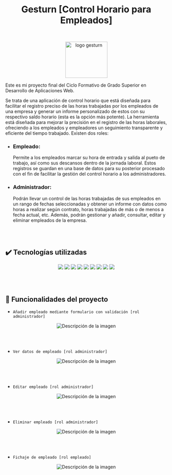 <h1 align="center">Gesturn [Control Horario para Empleados]</h1><br>

<p align="center">
  <img src="https://github.com/mensius87/Gesturn/assets/136935764/c83457ce-8b1e-43c3-b8b6-e90655f8ba90" width="131" height="113" alt="logo gesturn">
</p>

Este es mi proyecto final del Ciclo Formativo de Grado Superior en Desarrollo de Aplicaciones Web.

Se trata de una aplicación de control horario que está diseñada para facilitar el registro preciso de las horas trabajadas por los empleados de una empresa y generar un informe personalizado de estos con su respectivo saldo horario (esta es la opción más potente). La herramienta está diseñada para mejorar la precisión en el registro de las horas laborales, ofreciendo a los empleados y empleadores un seguimiento transparente y eficiente del tiempo trabajado. Existen dos roles:

- ### Empleado:
    Permite a los empleados marcar su hora de entrada y salida al pueto de trabajo, así como sus descansos dentro de la jornada laboral. Estos registros se guardan en una base de datos para su posterior procesado con el fin de facilitar la gestión del control horario a los administradores.

- ### Administrador:
    Podrán llevar un control de las horas trabajadas de sus empleados en un rango de fechas seleccionadas y obtener un informe con datos como horas a realizar según contrato, horas trabajadas de más o de menos a fecha actual, etc. Además, podrán gestionar y añadir, consultar, editar y eliminar empleados de la empresa.

<br><br>

## ✔️ Tecnologías utilizadas
<p align="center"><img src="https://img.shields.io/badge/HTML5-E34F26?style=for-the-badge&logo=html5&logoColor=white"> <img src="https://img.shields.io/badge/CSS3-1572B6?style=for-the-badge&logo=css3&logoColor=white"> <img src="https://img.shields.io/badge/JavaScript-323330?style=for-the-badge&logo=javascript&logoColor=F7DF1E"> <img src="https://img.shields.io/badge/PHP-777BB4?style=for-the-badge&logo=php&logoColor=white"> <img src="https://img.shields.io/badge/Bootstrap-563D7C?style=for-the-badge&logo=bootstrap&logoColor=white"> <img src="https://img.shields.io/badge/MySQL-005C84?style=for-the-badge&logo=mysql&logoColor=white"> <img src="https://img.shields.io/badge/GitHub-100000?style=for-the-badge&logo=github&logoColor=white"> <img src="https://img.shields.io/badge/jQuery-0769AD?style=for-the-badge&logo=jquery&logoColor=white"> <img src="https://img.shields.io/badge/Visual_Studio_Code-0078D4?style=for-the-badge&logo=visual%20studio%20code&logoColor=white"></p>
     
<br><br>

## 🔨 Funcionalidades del proyecto

- `Añadir empleado mediante formulario con validación [rol administrador]`

<p align="center">
  <img src="https://github.com/mensius87/Gesturn/assets/136935764/5bf9b395-b470-4ddb-acdc-3996c79b2023" alt="Descripción de la imagen">
</p><br><br>


- `Ver datos de empleado [rol administrador]`

<p align="center">
  <img src="https://github.com/mensius87/Gesturn/assets/136935764/1b1a7fb3-3a9f-4f93-8033-40603ff8a441" alt="Descripción de la imagen">
</p>  <br><br>

- `Editar empleado [rol administrador]`

<p align="center">
  <img src="https://github.com/mensius87/Gesturn/assets/136935764/529daba1-0c58-43f9-898d-8a0996f82fde" alt="Descripción de la imagen">
</p><br><br>


- `Eliminar empleado [rol administrador]`

<p align="center">
  <img src="https://github.com/mensius87/Gesturn/assets/136935764/bfef08d4-efaa-492e-b443-2e55add55fae" alt="Descripción de la imagen">
</p><br><br>

- `Fichaje de empleado [rol empleado]`

<p align="center">
  <img src="https://github.com/mensius87/Gesturn/assets/136935764/528b712a-1237-4614-b96d-0566fb08d512" alt="Descripción de la imagen">
</p><br><br>





